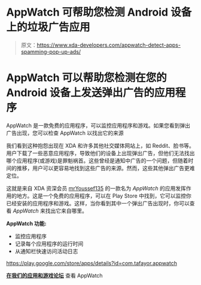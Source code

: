 # AppWatch 可帮助您检测 Android 设备上的垃圾广告应用

> 原文：<https://www.xda-developers.com/appwatch-detect-apps-spamming-pop-up-ads/>

# AppWatch 可以帮助您检测在您的 Android 设备上发送弹出广告的应用程序

AppWatch 是一款免费的应用程序，可以监控应用程序和游戏。如果您看到弹出广告出现，您可以检查 AppWatch 以找出它的来源

我们看到这种抱怨出现在 XDA 和许多其他社交媒体网站上，如 Reddit、脸书等。用户下载了一些恶意应用程序，导致他们的设备上出现弹出广告，但他们无法找出哪个应用程序(或游戏)是罪魁祸首。这些曾经是通知中广告的一个问题，但随着时间的推移，用户可以更容易地找到这些广告的来源。然而，这些其他弹出广告更难定位。

这就是来自 XDA 资深会员 [mrYoussef135](https://forum.xda-developers.com/member.php?u=5992189) 的一款名为 *AppWatch* 的应用发挥作用的地方。这是一个免费的应用程序，可以在 Play Store 中找到，它可以监控你已经安装的应用程序和游戏。这样，当你看到其中一个弹出广告出现时，你可以查看 *AppWatch* 来找出它来自哪里。

**AppWatch 功能:**

*   监控应用程序
*   记录每个应用程序的运行时间
*   从通知栏快速访问活动日志

https://play.google.com/store/apps/details?id=com.tafayor.appwatch

[**在我们的应用和游戏论坛**](https://forum.xda-developers.com/android/apps-games/app-appwatch-detect-app-causing-ads-t3899397) 查看 AppWatch